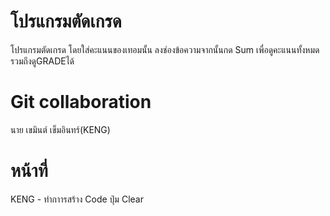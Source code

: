 # โปรแกรมตัดเกรด 
โปรแกรมตัดเกรด โดยใส่คะแนนของเทอมนั้น ลงช่องข้อความจากนั้นกด Sum เพื่อดูคะแนนทั้งหมดรวมถึงดูGRADEได้
# Git collaboration
นาย เขมินต์ เข็มอินทร์(KENG)
# หน้าที่
KENG - ทำกาารสร้าง Code ปุ่ม Clear
